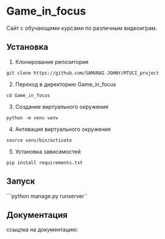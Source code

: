 # Game_in_focus
Сайт с обучающими курсами по различным видеоиграм.

## Установка
1. Клонирование репозитория 

```git clone https://github.com/SAMURAI-JOHNY/MTUCI_project```

2. Переход в директорию Game_in_focus

```cd Game_in_focus```

3. Создание виртуального окружения

```python -m venv venv```

4. Активация виртуального окружения

```source venv/bin/activate```

5. Установка зависимостей

```pip install requirements.txt```

## Запуск
```python manage.py runserver``

## Документация
ссыцлка на документацию: 
